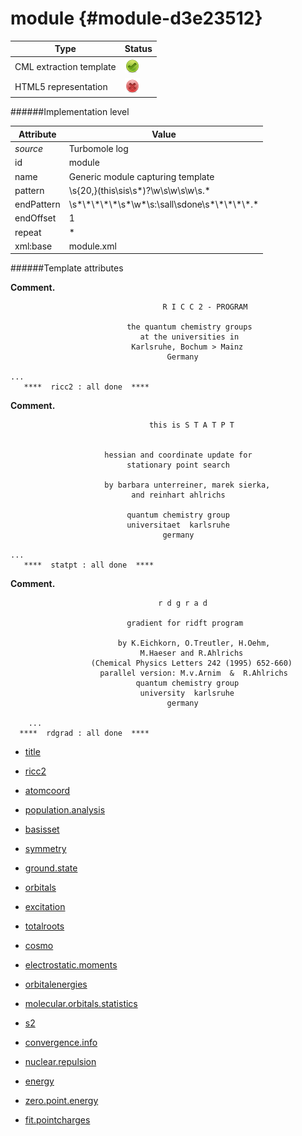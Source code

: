 # module {#module-d3e23512}


| Type                                                                                                                                                                                                  | Status                                                                                                                                                                                                |
|----|----|
| CML extraction template                                                                                                                                                                               | ![](/imgs/Total.png)                                                                                                                                                                                  |
| HTML5 representation                                                                                                                                                                                  | ![](/imgs/None.png)                                                                                                                                                                                   |

######Implementation level

| Attribute                                                                                                                                                                                             | Value                                                                                                                                                                                                 |
|----|----|
| *source*                                                                                                                                                                                              | Turbomole log                                                                                                                                                                                         |
| id                                                                                                                                                                                                    | module                                                                                                                                                                                                |
| name                                                                                                                                                                                                  | Generic module capturing template                                                                                                                                                                     |
| pattern                                                                                                                                                                                               | \\s{20,}(this\\sis\\s\*)?\\w\\s\\w\\s\\w\\s.\*                                                                                                                                                        |
| endPattern                                                                                                                                                                                            | \\s\*\\\*\\\*\\\*\\\*\\s\*\\w\*\\s:\\sall\\sdone\\s\*\\\*\\\*\\\*\\\*.\*                                                                                                                              |
| endOffset                                                                                                                                                                                             | 1                                                                                                                                                                                                     |
| repeat                                                                                                                                                                                                | \*                                                                                                                                                                                                    |
| xml:base                                                                                                                                                                                              | module.xml                                                                                                                                                                                            |

######Template attributes

**Comment.**

                                      R I C C 2 - PROGRAM

                              the quantum chemistry groups
                                 at the universities in
                               Karlsruhe, Bochum > Mainz
                                       Germany

    ...
       ****  ricc2 : all done  ****
        

**Comment.**

                                   this is S T A T P T


                         hessian and coordinate update for
                              stationary point search

                         by barbara unterreiner, marek sierka,
                               and reinhart ahlrichs

                              quantum chemistry group
                              universitaet  karlsruhe
                                      germany

    ...
       ****  statpt : all done  ****
        

**Comment.**

        
                                     r d g r a d

                              gradient for ridft program

                            by K.Eichkorn, O.Treutler, H.Oehm,
                                 M.Haeser and R.Ahlrichs
                      (Chemical Physics Letters 242 (1995) 652-660)
                        parallel version: M.v.Arnim  &  R.Ahlrichs
                                quantum chemistry group
                                 university  karlsruhe
                                       germany

        ...
      ****  rdgrad : all done  ****
        
        

-   [title](/out/md/cml/turbomole_log/title-d3e23525.md)

<!-- -->

-   [ricc2](/out/md/cml/turbomole_log/ricc2-d3e23552.md)

<!-- -->

-   [atomcoord](/out/md/cml/turbomole_log/atomcoord-d3e23579.md)

<!-- -->

-   [population.analysis](/out/md/cml/turbomole_log/population.analysis-d3e23974.md)

<!-- -->

-   [basisset](/out/md/cml/turbomole_log/basisset-d3e24211.md)

<!-- -->

-   [symmetry](/out/md/cml/turbomole_log/symmetry-d3e24268.md)

<!-- -->

-   [ground.state](/out/md/cml/turbomole_log/ground.state-d3e24322.md)

<!-- -->

-   [orbitals](/out/md/cml/turbomole_log/orbitals-d3e24347.md)

<!-- -->

-   [excitation](/out/md/cml/turbomole_log/excitation-d3e24425.md)

<!-- -->

-   [totalroots](/out/md/cml/turbomole_log/totalroots-d3e24703.md)

<!-- -->

-   [cosmo](/out/md/cml/turbomole_log/cosmo-d3e24713.md)

<!-- -->

-   [electrostatic.moments](/out/md/cml/turbomole_log/electrostatic.moments-d3e25300.md)

<!-- -->

-   [orbitalenergies](/out/md/cml/turbomole_log/orbitalenergies-d3e25456.md)

<!-- -->

-   [molecular.orbitals.statistics](/out/md/cml/turbomole_log/molecular.orbitals.statistics-d3e25913.md)

<!-- -->

-   [s2](/out/md/cml/turbomole_log/s2-d3e25970.md)

<!-- -->

-   [convergence.info](/out/md/cml/turbomole_log/convergence.info-d3e25992.md)

<!-- -->

-   [nuclear.repulsion](/out/md/cml/turbomole_log/nuclear.repulsion-d3e26143.md)

<!-- -->

-   [energy](/out/md/cml/turbomole_log/energy-d3e26177.md)

<!-- -->

-   [zero.point.energy](/out/md/cml/turbomole_log/zero.point.energy-d3e26276.md)

<!-- -->

-   [fit.pointcharges](/out/md/cml/turbomole_log/fit.pointcharges-d3e26303.md)


